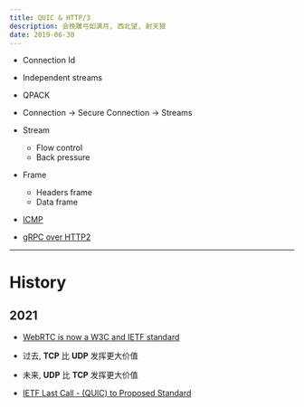 ```yaml
---
title: QUIC & HTTP/3
description: 会挽雕弓如满月, 西北望, 射天狼
date: 2019-06-30
---
```


* Connection Id
* Independent streams

* QPACK
* Connection -> Secure Connection -> Streams
* Stream
  - Flow control
  - Back pressure

* Frame
  - Headers frame
  - Data frame

* [ICMP](https://en.wikipedia.org/wiki/Internet_Control_Message_Protocol)

* [gRPC over HTTP2](https://github.com/grpc/grpc/blob/master/doc/PROTOCOL-HTTP2.md)

------------------

# History

## 2021

* [WebRTC is now a W3C and IETF standard](https://web.dev/webrtc-standard-announcement/)

* 过去, **TCP** 比 **UDP** 发挥更大价值
* 未来, **UDP** 比 **TCP** 发挥更大价值
* [IETF Last Call - (QUIC) to Proposed Standard](https://mailarchive.ietf.org/arch/msg/quic/ye1LeRl7oEz898RxjE6D3koWhn0/)
